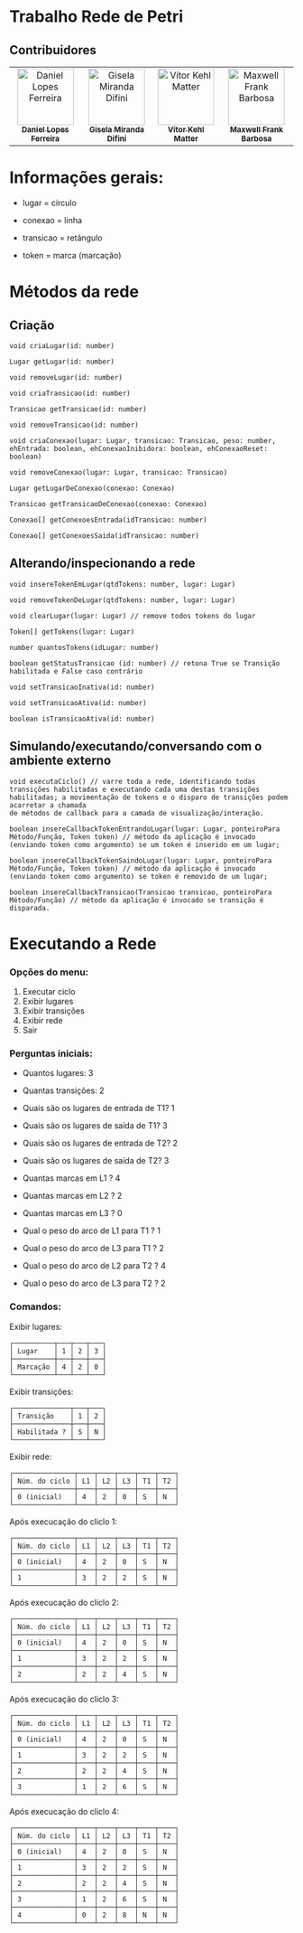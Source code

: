 # Trabalho Rede de Petri

## Contribuidores

<table>
  <tr>
    <td align="center">
      <a href="https://github.com/daniellferreira"><img src="https://avatars0.githubusercontent.com/u/30799460?s=400&v=4" width="100px;" alt="Daniel Lopes Ferreira"/>
        <br />
        <sub><b>Daniel Lopes Ferreira</b></sub></a>
        <br />
    </td>
    <td align="center">
      <a href="https://github.com/GiselaMD">
        <img src="https://avatars0.githubusercontent.com/u/34191327?s=400&u=7ee1bf93250c7b802c0ec8df133b3a119a1fc254&v=4" width="100px;" alt="Gisela Miranda Difini"/>
        <br />
        <sub><b>Gisela Miranda Difini</b></sub></a>
        <br />
    </td>
    <td align="center">
      <a href="https://github.com/vmatter"><img src="https://avatars1.githubusercontent.com/u/43481916?s=400&u=2683d479631afcd710a45ec6cae3e82ba1a846bf&v=4" width="100px;" alt="Vítor Kehl Matter"/>
        <br />
          <sub><b>Vítor Kehl Matter</b></sub></a>
        <br />
    </td> <td align="center">
      <a href="https://github.com/maxwellfb"><img src="https://avatars.githubusercontent.com/u/20483869?v=4" width="100px;" alt="Maxwell Frank Barbosa"/>
        <br />
          <sub><b>Maxwell Frank Barbosa</b></sub></a>
        <br />
    </td>
  </tr>
</table>

# Informações gerais:

- lugar = círculo

- conexao = linha

- transicao = retângulo

- token = marca (marcação)

# Métodos da rede

## Criação

```
void criaLugar(id: number)

Lugar getLugar(id: number)

void removeLugar(id: number)

void criaTransicao(id: number)

Transicao getTransicao(id: number)

void removeTransicao(id: number)

void criaConexao(lugar: Lugar, transicao: Transicao, peso: number, ehEntrada: boolean, ehConexaoInibidora: boolean, ehConexaoReset: boolean)

void removeConexao(lugar: Lugar, transicao: Transicao)

Lugar getLugarDeConexao(conexao: Conexao)

Transicao getTransicaoDeConexao(conexao: Conexao)

Conexao[] getConexoesEntrada(idTransicao: number)

Conexao[] getConexoesSaida(idTransicao: number)
```

## Alterando/inspecionando a rede

```
void insereTokenEmLugar(qtdTokens: number, lugar: Lugar)

void removeTokenDeLugar(qtdTokens: number, lugar: Lugar)

void clearLugar(lugar: Lugar) // remove todos tokens do lugar

Token[] getTokens(lugar: Lugar)

number quantosTokens(idLugar: number)

boolean getStatusTransicao (id: number) // retona True se Transição habilitada e False caso contrário

void setTransicaoInativa(id: number)

void setTransicaoAtiva(id: number)

boolean isTransicaoAtiva(id: number)
```

## Simulando/executando/conversando com o ambiente externo

```
void executaCiclo() // varre toda a rede, identificando todas transições habilitadas e executando cada uma destas transições habilitadas; a movimentação de tokens e o disparo de transições podem acarretar a chamada
de métodos de callback para a camada de visualização/interação.

boolean insereCallbackTokenEntrandoLugar(lugar: Lugar, ponteiroPara Método/Função, Token token) // método da aplicação é invocado (enviando token como argumento) se um token é inserido em um lugar;

boolean insereCallbackTokenSaindoLugar(lugar: Lugar, ponteiroPara Método/Função, Token token) // método da aplicação é invocado (enviando token como argumento) se token é removido de um lugar;

boolean insereCallbackTransicao(Transicao transicao, ponteiroPara Método/Função) // método da aplicação é invocado se transição é disparada.
```

# Executando a Rede

### Opções do menu:

1. Executar ciclo
2. Exibir lugares
3. Exibir transições
4. Exibir rede
5. Sair

### Perguntas iniciais:

- Quantos lugares: 3

- Quantas transições: 2

- Quais são os lugares de entrada de T1? 1

- Quais são os lugares de saída de T1? 3

- Quais são os lugares de entrada de T2? 2

- Quais são os lugares de saída de T2? 3

- Quantas marcas em L1 ? 4

- Quantas marcas em L2 ? 2

- Quantas marcas em L3 ? 0

- Qual o peso do arco de L1 para T1 ? 1

- Qual o peso do arco de L3 para T1 ? 2

- Qual o peso do arco de L2 para T2 ? 4

- Qual o peso do arco de L3 para T2 ? 2

### Comandos:

Exibir lugares:

```
┌──────────┬───┬───┬───┐
│ Lugar    │ 1 │ 2 │ 3 │
├──────────┼───┼───┼───┤
│ Marcação │ 4 │ 2 │ 0 │
└──────────┴───┴───┴───┘
```

Exibir transições:

```
┌──────────────┬───┬───┐
│ Transição    │ 1 │ 2 │
├──────────────┼───┼───┤
│ Habilitada ? │ S │ N │
└──────────────┴───┴───┘
```

Exibir rede:

```
┌───────────────┬────┬────┬────┬────┬────┐
│ Núm. do ciclo │ L1 │ L2 │ L3 │ T1 │ T2 │
├───────────────┼────┼────┼────┼────┼────┤
│ 0 (inicial)   │ 4  │ 2  │ 0  │ S  │ N  │
└───────────────┴────┴────┴────┴────┴────┘
```

Após execucação do cliclo 1:

```
┌───────────────┬────┬────┬────┬────┬────┐
│ Núm. do ciclo │ L1 │ L2 │ L3 │ T1 │ T2 │
├───────────────┼────┼────┼────┼────┼────┤
│ 0 (inicial)   │ 4  │ 2  │ 0  │ S  │ N  │
├───────────────┼────┼────┼────┼────┼────┤
│ 1             │ 3  │ 2  │ 2  │ S  │ N  │
└───────────────┴────┴────┴────┴────┴────┘
```

Após execucação do cliclo 2:

```
┌───────────────┬────┬────┬────┬────┬────┐
│ Núm. do ciclo │ L1 │ L2 │ L3 │ T1 │ T2 │
├───────────────┼────┼────┼────┼────┼────┤
│ 0 (inicial)   │ 4  │ 2  │ 0  │ S  │ N  │
├───────────────┼────┼────┼────┼────┼────┤
│ 1             │ 3  │ 2  │ 2  │ S  │ N  │
├───────────────┼────┼────┼────┼────┼────┤
│ 2             │ 2  │ 2  │ 4  │ S  │ N  │
└───────────────┴────┴────┴────┴────┴────┘
```

Após execucação do cliclo 3:

```
┌───────────────┬────┬────┬────┬────┬────┐
│ Núm. do ciclo │ L1 │ L2 │ L3 │ T1 │ T2 │
├───────────────┼────┼────┼────┼────┼────┤
│ 0 (inicial)   │ 4  │ 2  │ 0  │ S  │ N  │
├───────────────┼────┼────┼────┼────┼────┤
│ 1             │ 3  │ 2  │ 2  │ S  │ N  │
├───────────────┼────┼────┼────┼────┼────┤
│ 2             │ 2  │ 2  │ 4  │ S  │ N  │
├───────────────┼────┼────┼────┼────┼────┤
│ 3             │ 1  │ 2  │ 6  │ S  │ N  │
└───────────────┴────┴────┴────┴────┴────┘
```

Após execucação do cliclo 4:

```
┌───────────────┬────┬────┬────┬────┬────┐
│ Núm. do ciclo │ L1 │ L2 │ L3 │ T1 │ T2 │
├───────────────┼────┼────┼────┼────┼────┤
│ 0 (inicial)   │ 4  │ 2  │ 0  │ S  │ N  │
├───────────────┼────┼────┼────┼────┼────┤
│ 1             │ 3  │ 2  │ 2  │ S  │ N  │
├───────────────┼────┼────┼────┼────┼────┤
│ 2             │ 2  │ 2  │ 4  │ S  │ N  │
├───────────────┼────┼────┼────┼────┼────┤
│ 3             │ 1  │ 2  │ 6  │ S  │ N  │
├───────────────┼────┼────┼────┼────┼────┤
│ 4             │ 0  │ 2  │ 8  │ N  │ N  │
└───────────────┴────┴────┴────┴────┴────┘
```
